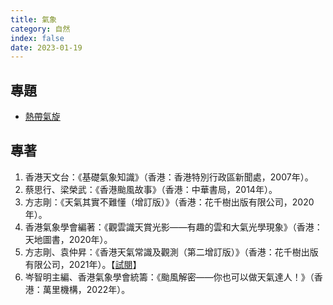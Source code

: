 ```yaml
---
title: 氣象
category: 自然
index: false
date: 2023-01-19
---
```

<adsense></adsense>

## 專題
- [熱帶氣旋](/meteorology/tropical-cyclone/README.md)

## 專著
1. 香港天文台：《基礎氣象知識》（香港：香港特別行政區新聞處，2007年）。
2. 蔡思行、梁榮武：《香港颱風故事》（香港：中華書局，2014年）。
3. 方志剛：《天氣其實不難懂（增訂版）》（香港：花千樹出版有限公司，2020年）。
4. 香港氣象學會編著：《觀雲識天賞光影——有趣的雲和大氣光學現象》（香港：天地圖書，2020年）。
5. 方志剛、袁仲昇：《香港天氣常識及觀測（第二增訂版）》（香港：花千樹出版有限公司，2021年）。【[試閱](https://www.arcadiapress.com.hk/wp-content/uploads/2021/12/hkWO-re2nd-NEW-single.pdf)】
6. 岑智明主編、香港氣象學會統籌：《颱風解密——你也可以做天氣達人！》（香港：萬里機構，2022年）。